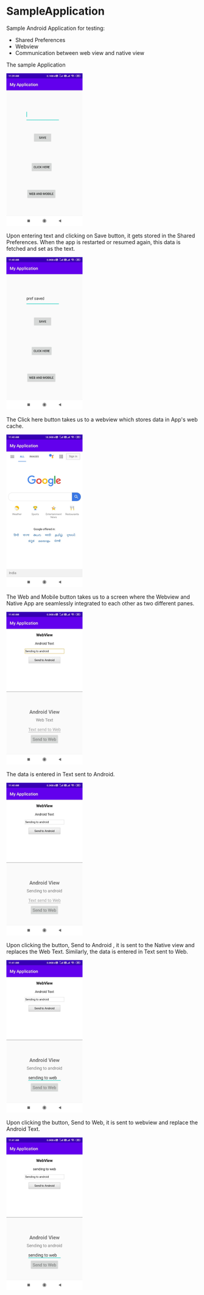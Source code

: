# SampleApplication
Sample Android Application for testing:
- Shared Preferences
- Webview
-  Communication between web view and native view

The sample Application

<img src="https://github.com/anishajain22/SampleApplication/blob/master/images/1.jpeg" width="200" height="400" />

Upon entering text and clicking on Save button, it gets stored in the Shared Preferences. When the app is restarted or resumed again, this data is fetched and set as the text.

<img src="https://github.com/anishajain22/SampleApplication/blob/master/images/2.jpeg" width="200" height="400" />

The Click here button takes us to a webview which stores data in App's web cache.

<img src="https://github.com/anishajain22/SampleApplication/blob/master/images/3.jpeg" width="200" height="400" />

The Web and Mobile button takes us to a screen where the Webview and Native App are seamlessly integrated to each other as two different panes.

<img src="https://github.com/anishajain22/SampleApplication/blob/master/images/4.jpeg" width="200" height="400" />

The data is entered in Text sent to Android.

<img src="https://github.com/anishajain22/SampleApplication/blob/master/images/5.jpeg" width="200" height="400" />

Upon clicking the button, Send to Android , it is sent to the Native view and replaces the Web Text.
Similarly, the data is entered in Text sent to Web.

<img src="https://github.com/anishajain22/SampleApplication/blob/master/images/6.jpeg" width="200" height="400" />

Upon clicking the button, Send to Web, it is sent to webview and replace the Android Text.

<img src="https://github.com/anishajain22/SampleApplication/blob/master/images/7.jpeg" width="200" height="400" />
